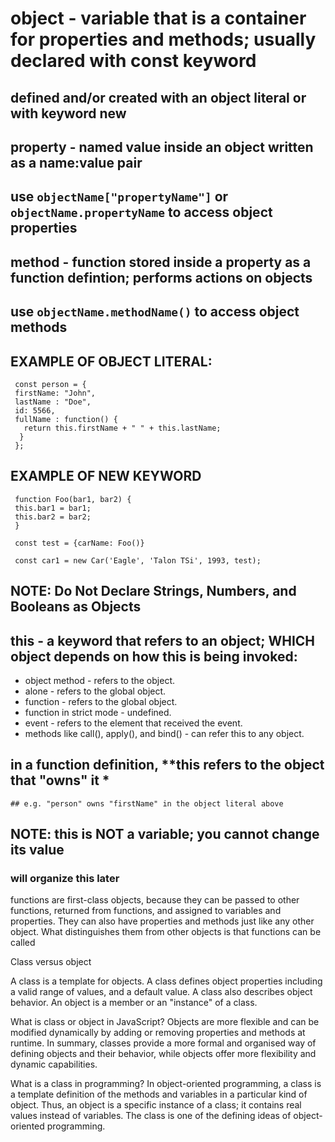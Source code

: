 # object - variable that is a container for **properties** and **methods**; usually declared with **const** keyword
 ## defined and/or created with an **object literal** or with keyword **new**

  ## **property** - named value inside an object written as a name:value pair 
   ## use `objectName["propertyName"]` or `objectName.propertyName` to access object properties

  ## **method** - function stored inside a property as a **function defintion**; performs actions on objects
   ## use `objectName.methodName()` to access object methods

 ## EXAMPLE OF **OBJECT LITERAL:**
  ```
   const person = {
   firstName: "John",
   lastName : "Doe",
   id: 5566,
   fullName : function() {
     return this.firstName + " " + this.lastName;
    }
   };
  ```

  ## EXAMPLE OF **NEW** KEYWORD
  ```
   function Foo(bar1, bar2) {
   this.bar1 = bar1;
   this.bar2 = bar2;
   }

   const test = {carName: Foo()}

   const car1 = new Car('Eagle', 'Talon TSi', 1993, test);
   ```
   
 ## **NOTE: Do Not Declare Strings, Numbers, and Booleans as Objects**

  ## **this** - a keyword that refers to an object; WHICH object depends on how **this** is being invoked:
   - object method - refers to the object.
   - alone - refers to the global object.
   - function - refers to the global object.
   - function in strict mode - undefined.
   - event - refers to the element that received the event.
   - methods like call(), apply(), and bind() - can refer this to any object.
   ## in a function definition, **this refers to the object that "owns" it *
    ## e.g. "person" owns "firstName" in the object literal above
  ## NOTE: this is **NOT** a variable; you cannot change its value
  

 

### will organize this later
functions are first-class objects, because they can be passed to other functions, returned from functions, and assigned to variables and properties. They can also have properties and methods just like any other object. What distinguishes them from other objects is that functions can be called

 
Class versus object

A class is a template for objects. A class defines object properties including a valid range of values, and a default value. A class also describes object behavior. An object is a member or an "instance" of a class.

What is class or object in JavaScript?
Objects are more flexible and can be modified dynamically by adding or removing properties and methods at runtime. In summary, classes provide a more formal and organised way of defining objects and their behavior, while objects offer more flexibility and dynamic capabilities.

What is a class in programming?
In object-oriented programming, a class is a template definition of the methods and variables in a particular kind of object. Thus, an object is a specific instance of a class; it contains real values instead of variables. The class is one of the defining ideas of object-oriented programming.